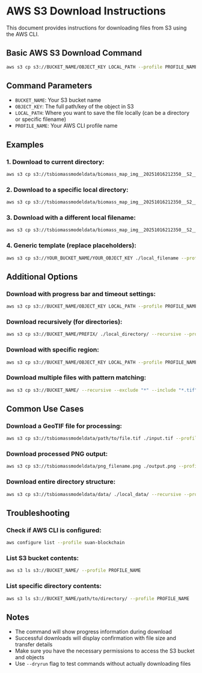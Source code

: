 # AWS S3 Download Instructions

This document provides instructions for downloading files from S3 using the AWS CLI.

## Basic AWS S3 Download Command

```bash
aws s3 cp s3://BUCKET_NAME/OBJECT_KEY LOCAL_PATH --profile PROFILE_NAME
```

## Command Parameters

- `BUCKET_NAME`: Your S3 bucket name
- `OBJECT_KEY`: The full path/key of the object in S3
- `LOCAL_PATH`: Where you want to save the file locally (can be a directory or specific filename)
- `PROFILE_NAME`: Your AWS CLI profile name

## Examples

### 1. Download to current directory:
```bash
aws s3 cp s3://tsbiomassmodeldata/biomass_map_img__20251016212350__S2__B4_B3_B2__2023_01_28__2336.tif . --profile suan-blockchain
```

### 2. Download to a specific local directory:
```bash
aws s3 cp s3://tsbiomassmodeldata/biomass_map_img__20251016212350__S2__B4_B3_B2__2023_01_28__2336.tif ./downloads/ --profile suan-blockchain
```

### 3. Download with a different local filename:
```bash
aws s3 cp s3://tsbiomassmodeldata/biomass_map_img__20251016212350__S2__B4_B3_B2__2023_01_28__2336.tif ./my_local_file.tif --profile suan-blockchain
```

### 4. Generic template (replace placeholders):
```bash
aws s3 cp s3://YOUR_BUCKET_NAME/YOUR_OBJECT_KEY ./local_filename --profile YOUR_PROFILE_NAME
```

## Additional Options

### Download with progress bar and timeout settings:
```bash
aws s3 cp s3://BUCKET_NAME/OBJECT_KEY LOCAL_PATH --profile PROFILE_NAME --cli-read-timeout 0 --cli-connect-timeout 60
```

### Download recursively (for directories):
```bash
aws s3 cp s3://BUCKET_NAME/PREFIX/ ./local_directory/ --recursive --profile PROFILE_NAME
```

### Download with specific region:
```bash
aws s3 cp s3://BUCKET_NAME/OBJECT_KEY LOCAL_PATH --profile PROFILE_NAME --region us-east-1
```

### Download multiple files with pattern matching:
```bash
aws s3 cp s3://BUCKET_NAME/ --recursive --exclude "*" --include "*.tif" ./downloads/ --profile PROFILE_NAME
```

## Common Use Cases

### Download a GeoTIF file for processing:
```bash
aws s3 cp s3://tsbiomassmodeldata/path/to/file.tif ./input.tif --profile suan-blockchain
```

### Download processed PNG output:
```bash
aws s3 cp s3://tsbiomassmodeldata/png_filename.png ./output.png --profile suan-blockchain
```

### Download entire directory structure:
```bash
aws s3 cp s3://tsbiomassmodeldata/data/ ./local_data/ --recursive --profile suan-blockchain
```

## Troubleshooting

### Check if AWS CLI is configured:
```bash
aws configure list --profile suan-blockchain
```

### List S3 bucket contents:
```bash
aws s3 ls s3://BUCKET_NAME/ --profile PROFILE_NAME
```

### List specific directory contents:
```bash
aws s3 ls s3://BUCKET_NAME/path/to/directory/ --profile PROFILE_NAME
```

## Notes

- The command will show progress information during download
- Successful downloads will display confirmation with file size and transfer details
- Make sure you have the necessary permissions to access the S3 bucket and objects
- Use `--dryrun` flag to test commands without actually downloading files
